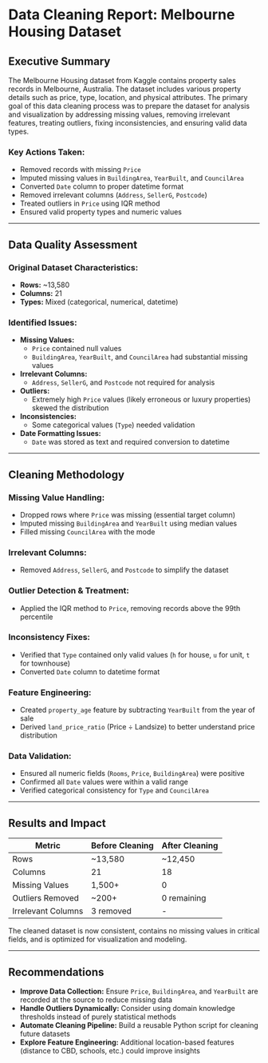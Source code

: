 # Data Cleaning Report: Melbourne Housing Dataset

## Executive Summary

The Melbourne Housing dataset from Kaggle contains property sales records in Melbourne, Australia. The dataset includes various property details such as price, type, location, and physical attributes. The primary goal of this data cleaning process was to prepare the dataset for analysis and visualization by addressing missing values, removing irrelevant features, treating outliers, fixing inconsistencies, and ensuring valid data types.

### Key Actions Taken:
- Removed records with missing `Price`
- Imputed missing values in `BuildingArea`, `YearBuilt`, and `CouncilArea`
- Converted `Date` column to proper datetime format
- Removed irrelevant columns (`Address`, `SellerG`, `Postcode`)
- Treated outliers in `Price` using IQR method
- Ensured valid property types and numeric values

---

## Data Quality Assessment

### Original Dataset Characteristics:
- **Rows:** ~13,580  
- **Columns:** 21  
- **Types:** Mixed (categorical, numerical, datetime)

### Identified Issues:
- **Missing Values:**
  - `Price` contained null values
  - `BuildingArea`, `YearBuilt`, and `CouncilArea` had substantial missing values
- **Irrelevant Columns:**
  - `Address`, `SellerG`, and `Postcode` not required for analysis
- **Outliers:**
  - Extremely high `Price` values (likely erroneous or luxury properties) skewed the distribution
- **Inconsistencies:**
  - Some categorical values (`Type`) needed validation
- **Date Formatting Issues:**
  - `Date` was stored as text and required conversion to datetime

---

## Cleaning Methodology

### Missing Value Handling:
- Dropped rows where `Price` was missing (essential target column)
- Imputed missing `BuildingArea` and `YearBuilt` using median values
- Filled missing `CouncilArea` with the mode

### Irrelevant Columns:
- Removed `Address`, `SellerG`, and `Postcode` to simplify the dataset

### Outlier Detection & Treatment:
- Applied the IQR method to `Price`, removing records above the 99th percentile

### Inconsistency Fixes:
- Verified that `Type` contained only valid values (`h` for house, `u` for unit, `t` for townhouse)
- Converted `Date` column to datetime format

### Feature Engineering:
- Created `property_age` feature by subtracting `YearBuilt` from the year of sale
- Derived `land_price_ratio` (Price ÷ Landsize) to better understand price distribution

### Data Validation:
- Ensured all numeric fields (`Rooms`, `Price`, `BuildingArea`) were positive
- Confirmed all `Date` values were within a valid range
- Verified categorical consistency for `Type` and `CouncilArea`

---

## Results and Impact

| Metric                  | Before Cleaning | After Cleaning  |
|-------------------------|-----------------|-----------------|
| Rows                    | ~13,580        | ~12,450        |
| Columns                 | 21             | 18             |
| Missing Values          | 1,500+        | 0              |
| Outliers Removed        | ~200+         | 0 remaining    |
| Irrelevant Columns      | 3 removed     | -              |

The cleaned dataset is now consistent, contains no missing values in critical fields, and is optimized for visualization and modeling.

---

## Recommendations

- **Improve Data Collection:** Ensure `Price`, `BuildingArea`, and `YearBuilt` are recorded at the source to reduce missing data
- **Handle Outliers Dynamically:** Consider using domain knowledge thresholds instead of purely statistical methods
- **Automate Cleaning Pipeline:** Build a reusable Python script for cleaning future datasets
- **Explore Feature Engineering:** Additional location-based features (distance to CBD, schools, etc.) could improve insights
